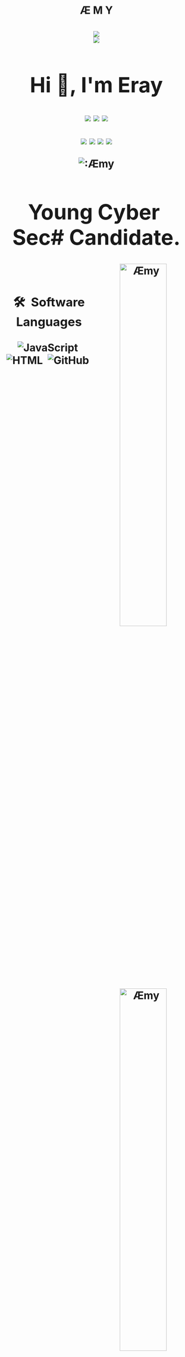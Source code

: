 <h1 align="center">Æ M Y</h1>

<h1 align="center">
<img src="https://cdn.discordapp.com/banners/853557662603804682/d788aa39a9c6fc86c7c53599a386be86.png?size=300">

<div align="center">
   <a href="https://discord.com/users/853557662603804682" target="_blank">
      <img src="https://lanyard-profile-readme.vercel.app/api/853557662603804682">
   </a>

<h1 align="center">Hi 👋, I'm Eray</h1>


<p align="center">
    <a href="https://www.instagram.com/eryx606" target"blank_"><img src="https://img.shields.io/badge/INSTAGRAM%20-DC3175.svg?&style=for-the-badge&logo=instagram&logoColor=white"></a>
       <a href="https://open.spotify.com/user/thfhc10auht9n1ibg5gys6uov" target"blank_"><img src="https://img.shields.io/badge/Spotify%20-1ed760.svg?&style=for-the-badge&logo=spotify&logoColor=white"></a>
       <a href="https://steamcommunity.com/profiles/76561198348429252" target"blank_"><img src="https://img.shields.io/badge/Steam%20-111111.svg?&style=for-the-badge&logo=steam&logoColor=white"></a></a>
</p>

<div align="center">
</a>
   <a href="https://discord.com/users/853557662603804682" target"blank_"><img src="https://img.shields.io/badge/discord%20-111111.svg?&style=for-the-badge&logo=discord&logoColor=white"></a>
   <a href="https://open.spotify.com/playlist/7qhsIkqBskeWZkfGcXx36C" target"blank_"><img src="https://img.shields.io/badge/Spotify%20-111111.svg?&style=for-the-badge&logo=spotify&logoColor=white"></a>
   <a href="https://www.instagram.com/eryx606" target"blank_"><img src="https://img.shields.io/badge/INSTAGRAM%20-111111.svg?&style=for-the-badge&logo=instagram&logoColor=white"></a>
   <a href="https://github.com/ery01x" target"blank_"><img src="https://img.shields.io/badge/GitHub%20-111111.svg?&style=for-the-badge&logo=github&logoColor=white"></a>
</a>
</p>

<div>
    <div align="center">
    <img src="https://count.getloli.com/get/@1337?theme=rule34" alt=":Æmy" />
</div>
</a>
</p>
<h1 align="center">Young Cyber ​​Sec# Candidate.</h1>

<p><img align="right" width="50%" src="https://github-readme-stats.vercel.app/api/top-langs?username=ery01x&theme=dark&show_icons=true&locale=en&layout=compact" alt="Æmy" /></p>

<p>&nbsp;<img align="right" width="50%" src="https://github-readme-stats.vercel.app/api?username=ery01x&theme=dark&show_icons=true&locale=en" alt="Æmy"  ></p>

### 🛠 &nbsp;Software Languages
![JavaScript](https://img.shields.io/badge/-JavaScript-05122A?style=flat&logo=javascript)&nbsp;
![HTML](https://img.shields.io/badge/-HTML-05122A?style=flat&logo=HTML5)&nbsp;
![GitHub](https://img.shields.io/badge/-GitHub-05122A?style=flat&logo=github)&nbsp;
![Visual Studio Code](https://img.shields.io/badge/-Visual%20Studio%20Code-05122A?style=flat&logo=visual-studio-code&logoColor=007ACC)&nbsp;

Hello, I am a 18 year Cyber Sec#.\
I usually develop bots with [Node.JS](https://nodejs.org/en/docs/)
I'm trying to learn [JavaScript](https://www.javascript.com/) right now, it's going well.\
I usually do back-end programming, front-end is not very interesting to me.\
I like to listen to music while dealing with software.\
If you want to support my projects, you can star the projects.

